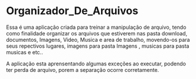 # Organizador_De_Arquivos

Essa é uma aplicação criada para treinar a manipulação de arquivo, tendo como finalidade organizar os arquivos que estiverem nas pasta download, documentos, Imagens, Video, Musica e area de trabalho, movendo-os para seus repectivos lugares, imagens para pasta Imagens , musicas para pasta musicas e etc..  

A aplicação  esta aprensentando algumas exceções ao executar, podendo ter perda de arquivo, porem a separação ocorre corretamente. 
